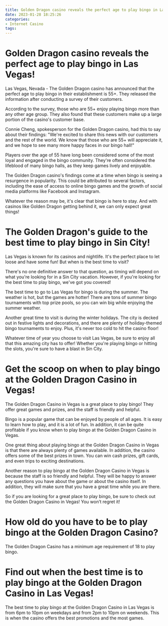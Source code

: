 ```yaml
---
title: Golden Dragon casino reveals the perfect age to play bingo in Las Vegas!
date: 2023-01-28 18:25:26
categories:
- Internet Casino
tags:
---
```



#  Golden Dragon casino reveals the perfect age to play bingo in Las Vegas!

Las Vegas, Nevada - The Golden Dragon casino has announced that the perfect age to play bingo in their establishment is 55+. They released the information after conducting a survey of their customers.

According to the survey, those who are 55+ enjoy playing bingo more than any other age group. They also found that these customers make up a large portion of the casino's customer base.

Connie Cheng, spokesperson for the Golden Dragon casino, had this to say about their findings: "We're excited to share this news with our customers and the rest of the world. We know that those who are 55+ will appreciate it, and we hope to see many more happy faces in our bingo hall!"

Players over the age of 55 have long been considered some of the most loyal and engaged in the bingo community. They're often considered the lifeblood of many bingo halls, as they keep games lively and enjoyable.

The Golden Dragon casino's findings come at a time when bingo is seeing a resurgence in popularity. This could be attributed to several factors, including the ease of access to online bingo games and the growth of social media platforms like Facebook and Instagram.

Whatever the reason may be, it's clear that bingo is here to stay. And with casinos like Golden Dragon getting behind it, we can only expect great things!

#  The Golden Dragon's guide to the best time to play bingo in Sin City!

Las Vegas is known for its casinos and nightlife. It's the perfect place to let loose and have some fun! But when is the best time to visit?

There's no one definitive answer to that question, as timing will depend on what you're looking for in a Sin City vacation. However, if you're looking for the best time to play bingo, we've got you covered!

The best time to go to Las Vegas for bingo is during the summer. The weather is hot, but the games are hotter! There are tons of summer bingo tournaments with top prize pools, so you can win big while enjoying the summer weather.

Another great time to visit is during the winter holidays. The city is decked out in festive lights and decorations, and there are plenty of holiday-themed bingo tournaments to enjoy. Plus, it's never too cold to hit the casino floor!

Whatever time of year you choose to visit Las Vegas, be sure to enjoy all that this amazing city has to offer! Whether you're playing bingo or hitting the slots, you're sure to have a blast in Sin City.

#  Get the scoop on when to play bingo at the Golden Dragon Casino in Vegas!

The Golden Dragon Casino in Vegas is a great place to play bingo! They offer great games and prizes, and the staff is friendly and helpful.

Bingo is a popular game that can be enjoyed by people of all ages. It is easy to learn how to play, and it is a lot of fun. In addition, it can be quite profitable if you know when to play bingo at the Golden Dragon Casino in Vegas.

One great thing about playing bingo at the Golden Dragon Casino in Vegas is that there are always plenty of games available. In addition, the casino offers some of the best prizes in town. You can win cash prizes, gift cards, and even trips to exciting destinations.

Another reason to play bingo at the Golden Dragon Casino in Vegas is because the staff is so friendly and helpful. They will be happy to answer any questions you have about the game or about the casino itself. In addition, they will make sure that you have a great time while you are there.

So if you are looking for a great place to play bingo, be sure to check out the Golden Dragon Casino in Vegas! You won’t regret it!

#  How old do you have to be to play bingo at the Golden Dragon Casino?

The Golden Dragon Casino has a minimum age requirement of 18 to play bingo.

#  Find out when the best time is to play bingo at the Golden Dragon Casino in Las Vegas!

The best time to play bingo at the Golden Dragon Casino in Las Vegas is from 6pm to 10pm on weekdays and from 2pm to 10pm on weekends. This is when the casino offers the best promotions and the most games.